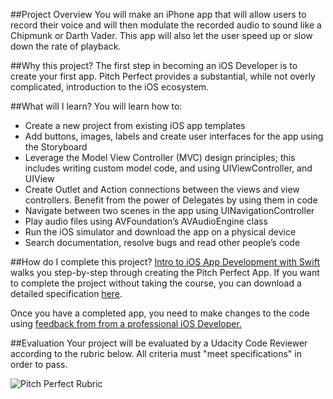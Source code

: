 ##Project Overview
You will make an iPhone app that will allow users to record their voice and will then modulate the recorded audio to sound like a Chipmunk or Darth Vader. This app will also let the user speed up or slow down the rate of playback.

##Why this project?
The first step in becoming an iOS Developer is to create your first app. Pitch Perfect provides a substantial, while not overly complicated, introduction to the iOS ecosystem.

##What will I learn?
You will learn how to:

* Create a new project from existing iOS app templates
* Add buttons, images, labels and create user interfaces for the app using the Storyboard
* Leverage the Model View Controller (MVC) design principles; this includes writing custom model code, and using UIViewController, and UIView
* Create Outlet and Action connections between the views and view controllers. 
Benefit from the power of Delegates by using them in code
* Navigate between two scenes in the app using UINavigationController
* Play audio files using AVFoundation’s AVAudioEngine class
* Run the iOS simulator and download the app on a physical device 
* Search documentation, resolve bugs and read other people’s code

##How do I complete this project?
<a href="https://www.udacity.com/course/ud585-nd" target="_blank">Intro to iOS App Development with Swift</a> walks you step-by-step through creating the Pitch Perfect App. If you want to complete the project without taking the course, you can download a detailed specification <a href="https://drive.google.com/open?id=0B_wLvkeCYfm7OXIwN0RRYjM1Qjg&authuser=0" target="_blank">here</a>.

Once you have a completed app, you need to make changes to the code using <a href="https://docs.google.com/document/d/1uotwFB5A3qmQL4-NTNuI4UT_UqqPrsZ17wZMY6XhlB0/pub" target="_blank">feedback from from a professional iOS Developer.</a>

##Evaluation
Your project will be evaluated by a Udacity Code Reviewer according to the rubric below. All criteria must "meet specifications" in order to pass.

![Pitch Perfect Rubric](https://lh3.ggpht.com/1I-N8UsszL-r6tPw_W-k9NxjRKD2cMxIcPnMrQqH5WG-YhpWX2ryYYoYxiihkADGPNgYdxBjcSHk24u4tSVU=s0#w=1137&h=605)



